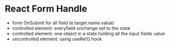 # React Form Handle
- form OnSubmit for all field (e.target.name.value)
- controlled element: everyfield onchange set to the state
- controlled element: one object in a state holding all the input fields value
- uncontrolled element: using useRef() hook